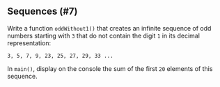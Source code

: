 ## Sequences (#7)

Write a function `oddWithout1()` that creates an infinite sequence of odd
numbers starting with `3` that do not contain the digit `1` in its decimal
representation:

```text
3, 5, 7, 9, 23, 25, 27, 29, 33 ...
```

In `main()`, display on the console the sum of the first `20` elements of this
sequence.
